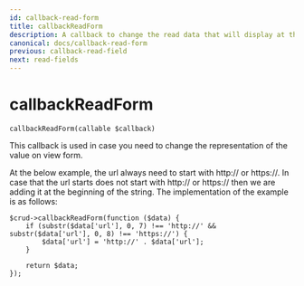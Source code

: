 ```yaml
---
id: callback-read-form
title: callbackReadForm
description: A callback to change the read data that will display at the read/view modal.
canonical: docs/callback-read-form
previous: callback-read-field
next: read-fields
---
```


# callbackReadForm

<pre><code class="language-php">callbackReadForm(callable $callback)</code></pre>
This callback is used in case you need to change the representation of the value on view form.

At the below example, the url always need to start with http:// or https://. In case that the url starts does not start with http:// or https:// then we are adding it at the beginning of the string. The implementation of the example is as follows:
<pre><code class="language-php">$crud->callbackReadForm(function ($data) {
    if (substr($data['url'], 0, 7) !== 'http://' && substr($data['url'], 0, 8) !== 'https://') {
        $data['url'] = 'http://' . $data['url'];
    }

    return $data;
});</code></pre>